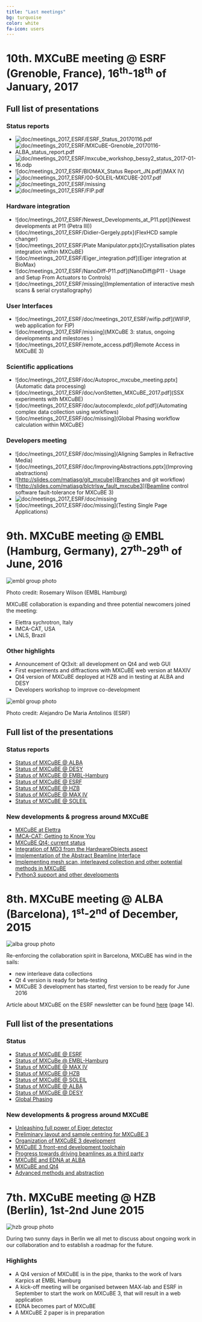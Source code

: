 ```yaml
---
title: "Last meetings"
bg: turquoise
color: white
fa-icon: users 
---
```


# 10th. MXCuBE meeting @ ESRF (Grenoble, France), 16<sup>th</sup>-18<sup>th</sup> of January, 2017

## Full list of presentations

### Status reports

- ![doc/meetings_2017_ESRF/ESRF_Status_20170116.pdf](ESRF)
- ![doc/meetings_2017_ESRF/MXCuBE-Grenoble_20170116-ALBA_status_report.pdf](ALBA)
- ![doc/meetings_2017_ESRF/mxcube_workshop_bessy2_status_2017-01-16.odp](HZB)
- ![doc/meetings_2017_ESRF/BIOMAX_Status Report_JN.pdf](MAX IV)
- ![doc/meetings_2017_ESRF/00-SOLEIL-MXCUBE-2017.pdf](Soleil)
- ![doc/meetings_2017_ESRF/missing](EMBL-HH)
- ![doc/meetings_2017_ESRF/FIP.pdf](BM30 (FIP))

### Hardware integration

- ![doc/meetings_2017_ESRF/Newest_Developments_at_P11.ppt](Newest developments at P11 (Petra III))
- ![doc/meetings_2017_ESRF/Didier-Gergely.pptx](FlexHCD sample changer)
- ![doc/meetings_2017_ESRF/Plate Manipulator.pptx](Crystallisation plates integration within MXCuBE)
- ![doc/meetings_2017_ESRF/Eiger_integration.pdf](Eiger integration at BioMax)
- ![doc/meetings_2017_ESRF/NanoDiff-P11.pdf](NanoDiff@P11 - Usage and Setup From Actuators to Controls)
- ![doc/meetings_2017_ESRF/missing](Implementation of interactive mesh scans & serial crystallography)

### User Interfaces

- ![doc/meetings_2017_ESRF/doc/meetings_2017_ESRF/wifip.pdf](WIFIP, web application for FIP)
- ![doc/meetings_2017_ESRF/missing](MXCuBE 3: status, ongoing developments and milestones )
- ![doc/meetings_2017_ESRF/remote_access.pdf](Remote Access in MXCuBE 3)

### Scientific applications

- ![doc/meetings_2017_ESRF/doc/Autoproc_mxcube_meeting.pptx](Automatic data processing)
- ![doc/meetings_2017_ESRF/doc/vonStetten_MXCuBE_2017.pdf](SSX experiments with MXCuBE)
- ![doc/meetings_2017_ESRF/doc/autocomplexdc_olof.pdf](Automating complex data collection using workflows)
- ![doc/meetings_2017_ESRF/doc/missing](Global Phasing workflow calculation within MXCuBE)

### Developers meeting

- ![doc/meetings_2017_ESRF/doc/missing](Aligning Samples in Refractive Media)
- ![doc/meetings_2017_ESRF/doc/ImprovingAbstractions.pptx](Improving abstractions)
- ![http://slides.com/matiasg/git_mxcube](Branches and git workflow)
- ![http://slides.com/matiasg/blctrlsw_fault_mxcube3](Beamline control software fault-tolerance for MXCuBE 3)
- ![doc/meetings_2017_ESRF/doc/missing](Docker)
- ![doc/meetings_2017_ESRF/doc/missing](Testing Single Page Applications)




# 9th. MXCuBE meeting @ EMBL (Hamburg, Germany), 27<sup>th</sup>-29<sup>th</sup> of June, 2016

![embl group photo](img/2016-embl-meeting-group.jpg)

Photo credit: Rosemary Wilson (EMBL Hamburg)

MXCuBE collaboration is expanding and three potential newcomers joined the meeting:

- Elettra sychrotron, Italy
- IMCA-CAT, USA
- LNLS, Brazil

### Other highlights

- Announcement of Qt3xit: all development on Qt4 and web GUI
- First experiments and diffractions with MXCuBE web version at MAXIV
- Qt4 version of MXCuBE deployed at HZB and in testing at ALBA and DESY
- Developers workshop to improve co-development

![embl group photo](img/2016-embl-developers.jpg)

Photo credit: Alejandro De Maria Antolinos (ESRF)

## Full list of the presentations

### Status reports

- [Status of MXCuBE @ ALBA](doc/meetings_2016_EMBL/MXCuBE-Hamburg20160627-ALBA_status_report.pdf)
- [Status of MXCuBE @ DESY](doc/meetings_2016_EMBL/2016_EMBL_P11-Status.pdf)
- [Status of MXCuBE @ EMBL-Hamburg](doc/meetings_2016_EMBL/01_mxcube_karpics_status.pdf)
- [Status of MXCuBE @ ESRF](doc/meetings_2016_EMBL/ESRFHighlights.pdf)
- [Status of MXCuBE @ HZB](doc/meetings_2016_EMBL/mxcube_workshop_bessy2_status_2016-06-27.pdf)
- [Status of MXCuBE @ MAX IV](doc/meetings_2016_EMBL/BIOMAX_Status_Report_JN.pdf)
- [Status of MXCuBE @ SOLEIL](doc/meetings_2016_EMBL/pres_Hambourg_v02_a.pdf)

### New developments & progress around MXCuBE

- [MXCuBE at Elettra](doc/meetings_2016_EMBL/mxcube_elettra.pdf)
- [IMCA-CAT: Getting to Know You](doc/meetings_2016_EMBL/muir-imca-cat.pdf)
- [MXCuBE Qt4: current status](doc/meetings_2016_EMBL/02_mxcube_karpics_qt.pdf)
- [Integration of MD3 from the HardwareObjects aspect](doc/meetings_2016_EMBL/integration_of_MD3.pdf)
- [Implementation of the Abstract Beamline Interface](doc/meetings_2016_EMBL/PK-MXCuBE-2016-06.pdf)
- [Implementing mesh scan, interleaved collection and other potential methods in MXCuBE](doc/meetings_2016_EMBL/03_mxcube_karpics_collect_methods.pdf)
- [Python3 support and other developments](doc/meetings_2016_EMBL/04_mxcube_karpics_ongoing_dev.pdf)

# 8th. MXCuBE meeting @ ALBA (Barcelona), 1<sup>st</sup>-2<sup>nd</sup> of December, 2015

![alba group photo](img/alba-meeting-group.jpg)

Re-enforcing the collaboration spirit in Barcelona, MXCuBE has wind in the sails:

- new interleave data collections
- Qt 4 version is ready for beta-testing
- MXCuBE 3 development has started, first version to be ready for June 2016

Article about MXCuBE on the ESRF newsletter can be found [here](http://mag.digitalpc.co.uk/fvx/iop/esrf/1512) (page 14).

## Full list of the presentations

### Status
- [Status of MXCuBE @ ESRF](doc/meetings_2015_ALBA/ESRFHighlights.odp)
- [Status of MXCuBe @ EMBL-Hamburg](doc/meetings_2015_ALBA/2015_mxcube_alba_karpics_01_status.pdf)
- [Status of MXCuBE @ MAX IV](doc/meetings_2015_ALBA/201511_MXCuBE-MAXlab_JN.pdf)
- [Status of MXCuBE @ HZB](doc/meetings_2015_ALBA/20151130_mxcube-HZB.pdf)
- [Status of MXCuBE @ SOLEIL](doc/meetings_2015_ALBA/mxCuBE_SOLEIL_Status_2015_11.pdf)
- [Status of MXCuBE @ ALBA](doc/meetings_2015_ALBA/MXCuBEMeeting_ALBA-XALOC_Status.pdf)
- [Status of MXCuBE @ DESY](doc/meetings_2015_ALBA/20151130_S1_MXCuBE_Status_DESY.pdf)
- [Global Phasing](doc/meetings_2015_ALBA/gb_mxcube_alba_2015.pdf)

### New developments & progress around MXCuBE
- [Unleashing full power of Eiger detector](https://drive.google.com/open?id=0B6zThwr9Jrr2eS1jZXQ5QlVLU1U)
- [Preliminary layout and sample centring for MXCuBE 3](doc/meetings_2015_ALBA/ALBA_MxCubeMeeting_Eguiraun.pdf)
- [Organization of MXCuBE 3 development](doc/meetings_2015_ALBA/mxcube3web.pdf)
- [MXCuBE 3 front-end development toolchain](http://slides.com/matiasg/mxcube3_fedev_toolchain)
- [Progress towards driving beamlines as a third party](doc/meetings_2015_ALBA/MXCuBE-2015-pkeller.odp)
- [MXCuBE and EDNA at ALBA](doc/meetings_2015_ALBA/20151201_S3_ALBA_MXCuBE_and_EDNA.pdf)
- [MXCuBE and Qt4](doc/meetings_2015_ALBA/2015_mxcube_alba_karpics_03_qt4.pdf)
- [Advanced methods and abstraction](doc/meetings_2015_ALBA/2015_mxcube_alba_karpics_02_advanced.pdf)

# 7th. MXCuBE meeting @ HZB (Berlin), 1st-2nd June 2015 

![hzb group photo](img/hzb-meeting-group.jpg)

During two sunny days in Berlin we all met to discuss about
ongoing work in our collaboration and to establish a roadmap
for the future.

### Highlights

* A Qt4 version of MXCuBE is in the pipe, thanks to the work
of Ivars Karpics at EMBL Hamburg
* A kick-off meeting will be organised between MAX-lab and
ESRF in September to start the work on MXCuBE 3, that will
result in a web application
* EDNA becomes part of MXCuBE
* A MXCuBE 2 paper is in preparation
